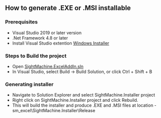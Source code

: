 ## How to generate .EXE or .MSI installable
### Prerequisites
- Visual Studio 2019 or later version
- .Net Framework 4.8 or later
- Install Visual Studio extention [Windows Installer](https://marketplace.visualstudio.com/items?itemName=VisualStudioClient.MicrosoftVisualStudio2017InstallerProjects)
 
### Steps to Build the project
- Open [SightMachine.ExcelAddIn.sln](https://github.com/sightmachine/sm_excel/blob/main/SightMachine.ExcelAddIn/SightMachine.ExcelAddIn.sln)
- In Visual Studio, select Build -> Build Solution, or click Ctrl + Shift + B

### Generating installer
- Navigate to Solution Explorer and select SightMachine.Installer project
- Right click on SightMachine.Installer project and click Rebuild.
- This will build the installer and produce .EXE and .MSI files at location - sm_excel\SightMachine.Installer\Release
